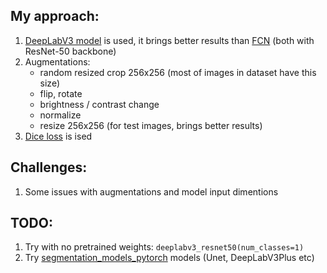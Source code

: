 ## My approach:
1. [DeepLabV3 model](https://pytorch.org/vision/main/models/generated/torchvision.models.segmentation.deeplabv3_resnet50.html) is used, it brings better results than [FCN](https://pytorch.org/vision/main/models/generated/torchvision.models.segmentation.fcn_resnet50.html) (both with ResNet-50 backbone)
3. Augmentations:
    - random resized crop 256x256 (most of images in dataset have this size)
    - flip, rotate
    - brightness / contrast change
    - normalize
    - resize 256x256 (for test images, brings better results)
3. [Dice loss](https://smp.readthedocs.io/en/latest/losses.html#diceloss) is ised 

## Challenges:
1. Some issues with augmentations and model input dimentions

## TODO:
1. Try with no pretrained weights:
`deeplabv3_resnet50(num_classes=1)`
2. Try [segmentation_models_pytorch](https://github.com/qubvel/segmentation_models.pytorch) models (Unet, DeepLabV3Plus etc)
